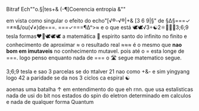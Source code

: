 Bitraf Ech""o.§|tes+& (-¶]Coerencia entropia &""

em vista como singular o efeito do echo"[√®-√®|+& [3 6 9|§" de 
§∆§===✓ =≠≈&/ou(√≠)de===. ===✓===¶∆ⁿ>≈ e o que está 🕊️🕊️√3÷☯️2⚛️🔑🚪👣3;6;9 tesla formas❤️‍🔥🕊️🕊️🕊️ a matemática 🟰 espirito santo do infinito no finito e conhecimento de aproximar ≈ o resultado real ≈≈≈ é o mesmo que **nao bom em imutaveis** no conhecimento mutavel. pois até o = esta longe de ===. logo penso enquanto nada de === o 🛣️ segue matematico segue.


3;6;9 tesla e sao 3 parcelas se do πtalver 21 nao como +&- e sim yingyang logo 42 a paridade se da nos 3 ciclos ca espiral ☯️

aoenas uma batalha ↑ em entendimento do que eh rnn. que usa estalisticas nada de usi do bit nos estados do spin do eletron determinado em calculos e nada de qualquer forma Quantum 

